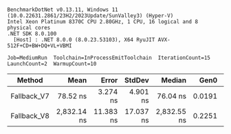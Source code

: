 ```

BenchmarkDotNet v0.13.11, Windows 11 (10.0.22631.2861/23H2/2023Update/SunValley3) (Hyper-V)
Intel Xeon Platinum 8370C CPU 2.80GHz, 1 CPU, 16 logical and 8 physical cores
.NET SDK 8.0.100
  [Host] : .NET 8.0.0 (8.0.23.53103), X64 RyuJIT AVX-512F+CD+BW+DQ+VL+VBMI

Job=MediumRun  Toolchain=InProcessEmitToolchain  IterationCount=15  
LaunchCount=2  WarmupCount=10  

```
| Method      | Mean        | Error     | StdDev    | Median      | Gen0   | Allocated |
|------------ |------------:|----------:|----------:|------------:|-------:|----------:|
| Fallback_V7 |    78.52 ns |  3.274 ns |  4.901 ns |    76.04 ns | 0.0191 |     480 B |
| Fallback_V8 | 2,832.14 ns | 11.383 ns | 17.037 ns | 2,832.55 ns | 0.2251 |    5704 B |
